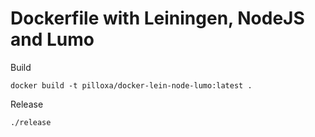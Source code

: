 # Dockerfile with Leiningen, NodeJS and Lumo

Build
```
docker build -t pilloxa/docker-lein-node-lumo:latest .
```

Release
```
./release
```
